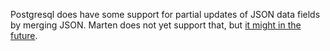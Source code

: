 <!--Title:Partial Document Updates-->
<!--Url:partial_updates-->

Postgresql does have some support for partial updates of JSON data fields by merging JSON. Marten does not yet support that, 
but [it might in the future](https://github.com/JasperFx/Marten/issues/18).
